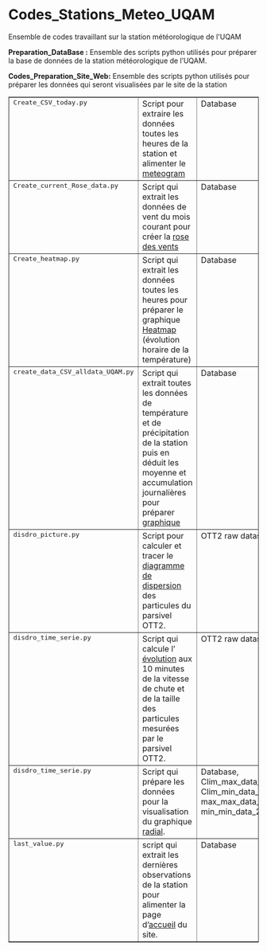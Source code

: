 # Codes_Stations_Meteo_UQAM
Ensemble de codes travaillant sur la station météorologique de l'UQAM

<b>Preparation_DataBase :</b> Ensemble des scripts python utilisés pour préparer la base de données de la station météorologique de l’UQAM. 



<b>Codes_Preparation_Site_Web:</b> Ensemble des scripts python utilisés pour préparer les données qui seront visualisées par le site de la station


<table border="1" class="docutils">
<colgroup>
<col width="27%">
<col width="57%">
</colgroup>
<tbody valign="top">

<tr><td><tt class="docutils literal"><span class="pre">Create_CSV_today.py</span></tt></td>
<td> Script pour extraire les données toutes les heures de la station et alimenter le <a href="http://station.escer.uqam.ca/visualisation/meteogramme/">meteogram</a> </td>
<td> Database </td> 
<td> UQAM_DATA_STATION.csv </td> 
</tr>

<tr><td><tt class="docutils literal"><span class="pre">Create_current_Rose_data.py</span></tt></td>
<td> Script qui extrait les données de vent du mois courant pour créer la  <a href="http://station.escer.uqam.ca/visualisation/rose_des_vents/">rose des vents</a> </td>
<td> Database </td> 
<td> wind_rose_data'+str(year)+'-'+"{:02d}".format(month)+'.csv' </td> 
</tr>

<tr><td><tt class="docutils literal"><span class="pre">Create_heatmap.py</span></tt></td>
<td> Script qui extrait les données toutes les heures pour préparer le graphique <a href="http://station.escer.uqam.ca/visualisation/meteogramme2/">Heatmap</a> (évolution horaire de la température)</td>
<td> Database </td> 
<td> Heat_temp.csv </td> 
</tr>

<tr><td><tt class="docutils literal"><span class="pre">create_data_CSV_alldata_UQAM.py</span></tt></td>
<td> Script qui extrait toutes les données de température et de précipitation de la station puis en déduit les moyenne et accumulation journalières pour préparer <a href="http://station.escer.uqam.ca/visualisation/meteogramme2/">graphique</a></td>
<td> Database </td> 
<td> UQAM_DATA_STATION_'+name+'.csv' </td> 
</tr>

<tr><td><tt class="docutils literal"><span class="pre">disdro_picture.py</span></tt></td>
<td> Script pour calculer et tracer le <a href="http://station.escer.uqam.ca/visualisation/disdrometre/">diagramme de dispersion</a> des particules du parsivel OTT2.</td>
<td> OTT2 raw dataset </td> 
<td> Parsivel.png</td> 
</tr>

<tr><td><tt class="docutils literal"><span class="pre">disdro_time_serie.py</span></tt></td>
<td> Script qui calcule l’  <a href="http://station.escer.uqam.ca/visualisation/disdrometre/">évolution</a> aux 10 minutes de la vitesse de chute et de la taille des particules mesurées par le parsivel OTT2.</td>
<td> OTT2 raw dataset</td> 
<td> Timeserie_Diametre.csv et Timeserie_Vitesse.csv </td> 
</tr>

<tr><td><tt class="docutils literal"><span class="pre">disdro_time_serie.py</span></tt></td>
<td> Script qui prépare les données pour la visualisation du graphique <a href="http://station.escer.uqam.ca/visualisation/graphique_radial/">radial</a>.</td>
<td> Database, Clim_max_data_2014_2017.txt, Clim_min_data_2014_2017.txt, max_max_data_2014_2017.txt, min_min_data_2014_2017.txt.</td>  
<td> UQAM_radial.json  </td> 
</tr>

<tr><td><tt class="docutils literal"><span class="pre">last_value.py</span></tt></td>
<td> script qui extrait les dernières observations de la station pour alimenter la page d’<a href="http://station.escer.uqam.ca/">accueil</a>  du site.</td>
<td> Database</td>  
<td> UQAM_DATA_STATION_last.csv  </td> 
</tr>

</tbody>
</table>

	
	




